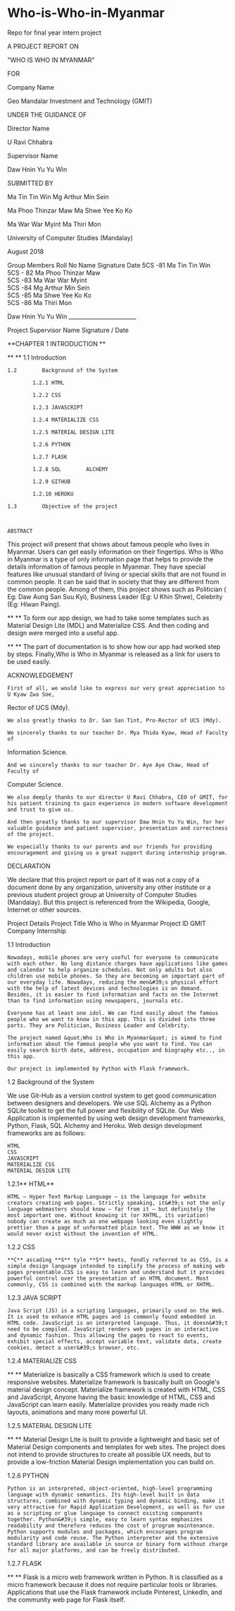 # Who-is-Who-in-Myanmar
Repo for final year intern project



A PROJECT REPORT ON

"WHO IS WHO IN MYANMAR"

FOR

Company Name

Geo Mandalar Investment and Technology (GMIT)

UNDER THE GUIDANCE OF

Director Name

U Ravi Chhabra

Supervisor Name

Daw Hnin Yu Yu Win

SUBMITTED BY

Ma Tin Tin Win Mg Arthur Min Sein

Ma Phoo Thinzar Maw Ma Shwe Yee Ko Ko

Ma War War Myint Ma Thiri Mon

University of Computer Studies (Mandalay)

August 2018

Group Members
Roll No 	Name 	Signature 	Date
5CS -81 	Ma Tin Tin Win 		
5CS - 82 	Ma Phoo Thinzar Maw 		
5CS -83 	Ma War War Myint 		
5CS -84 	Mg Arthur Min Sein 		
5CS -85 	Ma Shwe Yee Ko Ko 		
5CS -86 	Ma Thiri Mon 		

Daw Hnin Yu Yu Win ________________________

Project Supervisor Name Signature / Date


**CHAPTER 1 INTRODUCTION **

** ** 1.1 Introduction

    1.2        Background of the System

            1.2.1 HTML

            1.2.2 CSS

            1.2.3 JAVASCRIPT

            1.2.4 MATERIALIZE CSS

            1.2.5 MATERIAL DESIGN LITE

            1.2.6 PYTHON

            1.2.7 FLASK

            1.2.8 SQL        ALCHEMY

            1.2.9 GITHUB

            1.2.10 HEROKU

    1.3        Objective of the project



    ABSTRACT

This project will present that shows about famous people who lives in Myanmar. Users can get easily information on their fingertips. Who is Who in Myanmar is a type of only information page that helps to provide the details information of famous people in Myanmar. They have special features like unusual standard of living or special skills that are not found in common people. It can be said that in society that they are different from the common people. Among of them, this project shows such as Politician ( Eg: Daw Aung San Suu Kyi), Business Leader (Eg: U Khin Shwe), Celebrity (Eg: Hlwan Paing).

** ** To form our app design, we had to take some templates such as Material Design Lite (MDL) and Materialize CSS. And then coding and design were merged into a useful app.

** ** The part of documentation is to show how our app had worked step by steps. Finally,Who is Who in Myanmar is released as a link for users to be used easily.


ACKNOWLEDGEMENT

    First of all, we would like to express our very great appreciation to U Kyaw Zwa Soe,

Rector of UCS (Mdy).

    We also greatly thanks to Dr. San San Tint, Pro-Rector of UCS (Mdy).

    We sincerely thanks to our teacher Dr. Mya Thida Kyaw, Head of Faculty of

Information Science.

    And we sincerely thanks to our teacher Dr. Aye Aye Chaw, Head of Faculty of

Computer Science.

    We also deeply thanks to our director U Ravi Chhabra, CEO of GMIT, for his patient training to gain experience in modern software development and trust to give us.

    And then greatly thanks to our supervisor Daw Hnin Yu Yu Win, for her valuable guidance and patient supervisor, presentation and correctness of the project.

    We especially thanks to our parents and our friends for providing encouragement and giving us a great support during internship program.


DECLARATION

We declare that this project report or part of it was not a copy of a document done by any organization, university any other institute or a previous student project group at University of Computer Studies (Mandalay). But this project is referenced from the Wikipedia, Google, Internet or other sources.

Project Details
Project Title 	Who is Who in Myanmar
Project ID 	GMIT Company Internship


1.1 Introduction

    Nowadays, mobile phones are very useful for everyone to communicate with each other. No long distance charges have applications like games and calendar to help organize schedules. Not only adults but also children use mobile phones. So they are becoming an important part of our everyday life. Nowadays, reducing the men&#39;s physical effort with the help of latest devices and technologies is on demand. Besides, it is easier to find information and facts on the Internet than to find information using newspapers, journals etc.

    Everyone has at least one idol. We can find easily about the famous people who we want to know in this app. This is divided into three parts. They are Politician, Business Leader and Celebrity.

    The project named &quot;Who is Who in Myanmar&quot; is aimed to find information about the famous people who you want to find. You can easily search birth date, address, occupation and biography etc.., in this app.

    Our project is implemented by Python with Flask framework.


1.2 Background of the System

We use Git-Hub as a version control system to get good communication between designers and developers. We use SQL Alchemy as a Python SQLite toolkit to get the full power and flexibility of SQLite. Our Web Application is implemented by using web design development frameworks, Python, Flask, SQL Alchemy and Heroku.
Web design development frameworks are as follows:

    HTML
    CSS
    JAVASCRIPT
    MATERIALIZE CSS
    MATERIAL DESIGN LITE


1.2.1** HTML**

    HTML – Hyper Text Markup Language – is the language for website creators creating web pages. Strictly speaking, it&#39;s not the only language webmasters should know – far from it – but definitely the most important one. Without knowing it (or XHTML, its variation) nobody can create as much as one webpage looking even slightly prettier than a page of unformatted plain text. The WWW as we know it would never exist without the invention of HTML.

1.2.2 CSS

    **C** ascading **S** tyle **S** heets, fondly referred to as CSS, is a simple design language intended to simplify the process of making web pages presentable.CSS is easy to learn and understand but it provides powerful control over the presentation of an HTML document. Most commonly, CSS is combined with the markup languages HTML or XHTML.

1.2.3 JAVA SCRIPT

    Java Script (JS) is a scripting languages, primarily used on the Web. It is used to enhance HTML pages and is commonly found embedded in HTML code. JavaScript is an interpreted language. Thus, it doesn&#39;t need to be compiled. JavaScript renders web pages in an interactive and dynamic fashion. This allowing the pages to react to events, exhibit special effects, accept variable text, validate data, create cookies, detect a user&#39;s browser, etc.

1.2.4 MATERIALIZE CSS

** ** Materialize is basically a CSS framework which is used to create responsive websites. Materialize framework is basically built on Google's material design concept. Materialize framework is created with HTML, CSS and JavaScript, Anyone having the basic knowledge of HTML, CSS and JavaScript can learn easily. Materialize provides you ready made rich layouts, animations and many more powerful UI.

1.2.5 MATERIAL DESIGN LITE

** ** Material Design Lite is built to provide a lightweight and basic set of Material Design components and templates for web sites. The project does not intend to provide structures to create all possible UX needs, but to provide a low-friction Material Design implementation you can build on.

1.2.6 PYTHON

    Python is an interpreted, object-oriented, high-level programming language with dynamic semantics. Its high-level built in data structures, combined with dynamic typing and dynamic binding, make it very attractive for Rapid Application Development, as well as for use as a scripting or glue language to connect existing components together. Python&#39;s simple, easy to learn syntax emphasizes readability and therefore reduces the cost of program maintenance. Python supports modules and packages, which encourages program modularity and code reuse. The Python interpreter and the extensive standard library are available in source or binary form without charge for all major platforms, and can be freely distributed.

1.2.7 FLASK

** ** Flask is a micro web framework written in Python. It is classified as a micro framework because it does not require particular tools or libraries. Applications that use the Flask framework include Pinterest, LinkedIn, and the community web page for Flask itself.



